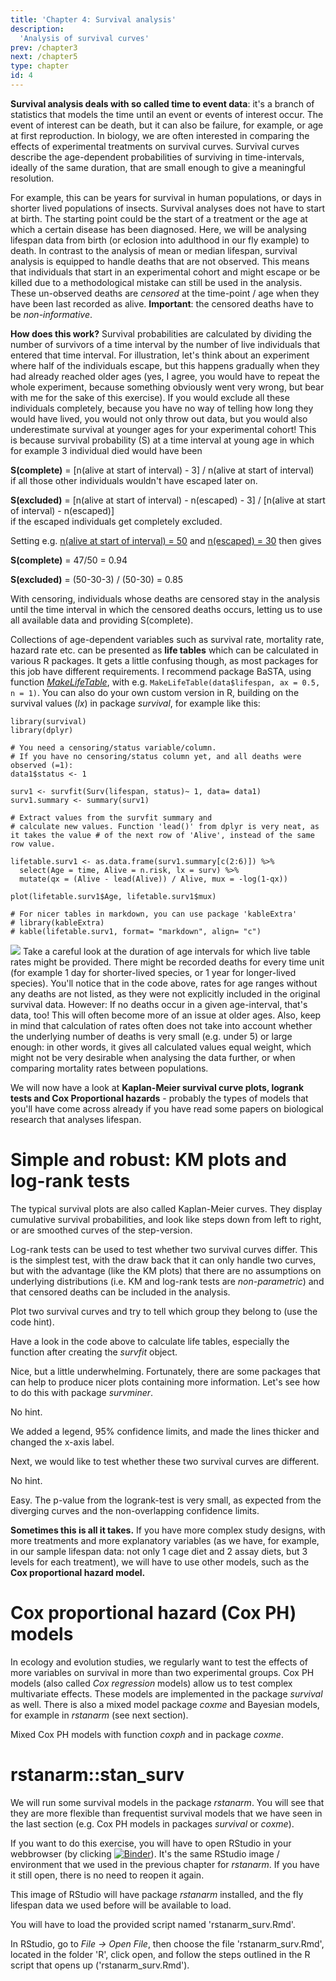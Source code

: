 ```yaml
---
title: 'Chapter 4: Survival analysis'
description:
  'Analysis of survival curves'
prev: /chapter3
next: /chapter5
type: chapter
id: 4
---
```


<exercise id="1" title="What is Survival analysis">

**Survival analysis deals with so called time to event data**: it's a branch of statistics that models the time until an event or events of interest occur. The event of interest can be death, but it can also be failure, for example, or age at first reproduction. In biology, we are often interested in comparing the effects of experimental treatments on survival curves. Survival curves describe the age-dependent probabilities of surviving in time-intervals, ideally of the same duration, that are small enough to give a meaningful resolution. 

For example, this can be years for survival in human populations, or days in shorter lived populations of insects. Survival analyses does not have to start at birth. The starting point could be the start of a treatment or the age at which a certain disease has been diagnosed. Here, we will be analysing lifespan data from birth (or eclosion into adulthood in our fly example) to death. In contrast to the analysis of mean or median lifespan, survival analysis is equipped to handle deaths that are not observed. This means that individuals that start in an experimental cohort and might escape or be killed due to a methodological mistake can still be used in the analysis. These un-observed deaths are *censored* at the time-point / age when they have been last recorded as alive. **Important**: the censored deaths have to be *non-informative*.

**How does this work?** Survival probabilities are calculated by dividing the number of survivors of a time interval by the number of live individuals that entered that time interval. For illustration, let's think about an experiment where half of the individuals escape, but this happens gradually when they had already reached older ages (yes, I agree, you would have to repeat the whole experiment, because something obviously went very wrong, but bear with me for the sake of this exercise). If you would exclude all these individuals completely, because you have no way of telling how long they would have lived, you would not only throw out data, but you would also underestimate survival at younger ages for your experimental cohort! This is because survival probability (S) at a time interval at young age in which for example 3 individual died would have been 

**S(complete)** = [n(alive at start of interval) - 3] / n(alive at start of interval)    
if all those other individuals wouldn't have escaped later on.

**S(excluded)** = [n(alive at start of interval) - n(escaped) - 3] / [n(alive at start of interval) - n(escaped)]    
if the escaped individuals get completely excluded.

Setting e.g. <u>n(alive at start of interval) = 50</u> and <u>n(escaped) = 30</u> then gives

**S(complete)** = 47/50 = 0.94

**S(excluded)** = (50-30-3) / (50-30) = 0.85

With censoring, individuals whose deaths are censored stay in the analysis until the time interval in which the censored deaths occurs, letting us to use all available data and providing S(complete).

Collections of age-dependent variables such as survival rate, mortality rate, hazard rate etc. can be presented as **life tables** which can be calculated in various R packages. It gets a little confusing though, as most packages for this job have different requirements. I recommend package BaSTA, using function [*MakeLifeTable*](https://rdrr.io/cran/BaSTA/man/MakeLifeTable.html), with e.g. ```MakeLifeTable(data$lifespan, ax = 0.5, n = 1)```. You can also do your own custom version in R, building on the survival values (*lx*) in package *survival*, for example like this:

```group1_4$status <- 1
library(survival)
library(dplyr)

# You need a censoring/status variable/column. 
# If you have no censoring/status column yet, and all deaths were observed (=1):
data1$status <- 1

surv1 <- survfit(Surv(lifespan, status)~ 1, data= data1)
surv1.summary <- summary(surv1)

# Extract values from the survfit summary and
# calculate new values. Function 'lead()' from dplyr is very neat, as it takes the value # of the next row of 'Alive', instead of the same row value.

lifetable.surv1 <- as.data.frame(surv1.summary[c(2:6)]) %>%
  select(Age = time, Alive = n.risk, lx = surv) %>% 
  mutate(qx = (Alive - lead(Alive)) / Alive, mux = -log(1-qx))
  
plot(lifetable.surv1$Age, lifetable.surv1$mux)

# For nicer tables in markdown, you can use package 'kableExtra'
# library(kableExtra)
# kable(lifetable.surv1, format= "markdown", align= "c")
```

![](https://github.com/zajitschek/lifespananalysis/blob/master/images/pushpin.svg?raw=true) Take a careful look at the duration of age intervals for which live table rates might be provided. There might be recorded deaths for every time unit (for example 1 day for shorter-lived species, or 1 year for longer-lived species). You'll notice that in the code above, rates for age ranges without any deaths are not listed, as they were not explicitly included in the original survival data. However: If no deaths occur in a given age-interval, that's data, too! This will often become more of an issue at older ages. Also, keep in mind that calculation of rates often does not take into account whether the underlying number of  deaths is very small (e.g. under 5) or large enough: in other words, it gives all calculated values equal weight, which might not be very desirable when analysing the data further, or when comparing mortality rates between populations.



We will now have  a look at **Kaplan-Meier survival curve plots, logrank tests and Cox Proportional hazards** - probably the types of models that you'll have come across already if you have read some papers on biological research that analyses lifespan.



</exercise>

<exercise id="2" title="Kaplan-Meier (KM) estimates">

# Simple and robust: KM plots and log-rank tests

The typical survival plots are also called Kaplan-Meier curves. They display cumulative survival probabilities, and look like steps down from left to right, or are smoothed curves of the step-version. 

Log-rank tests can be used to test whether two survival curves differ. This is the simplest test, with the draw back that it can only handle two curves, but with the advantage (like the KM plots) that there are no assumptions on underlying distributions (i.e. KM and log-rank tests are *non-parametric*) and that censored deaths can be included in the analysis. 

Plot two survival curves and try to tell which group they belong to (use the code hint).

<codeblock id="9">

Have a look in the code above to calculate life tables, especially the function after creating the *survfit* object.

</codeblock>

Nice, but a little underwhelming. Fortunately, there are some packages that can help to produce nicer plots containing more information. Let's see how to do this with package *survminer*.

<codeblock id="10">

No hint.

</codeblock>

We added a legend, 95% confidence limits, and made the lines thicker and changed the x-axis label.

Next, we would like to test whether these two survival curves are different. 

<codeblock id="11">

No hint.

</codeblock>

Easy. The p-value from the logrank-test is very small, as expected from the diverging curves and the non-overlapping confidence limits. 

**Sometimes this is all it takes.** If you have more complex study designs, with more treatments and more explanatory variables (as we have, for example, in our sample lifespan data: not only 1 cage diet and 2 assay diets, but 3 levels for each treatment), we will have to use other models, such as the **Cox proportional hazard model.**

</exercise>



<exercise id="2" title="Cox proportional hazards (Cox PH)">

# Cox proportional hazard (Cox PH) models

In ecology and evolution studies, we regularly want to test the effects of more variables on survival in more than two experimental groups. Cox PH models (also called *Cox regression* models) allow us to test complex multivariate effects. These models are implemented in the package *survival* as well. There is also a mixed model package *coxme* and Bayesian models, for example in *rstanarm* (see next section).

<codeblock id="12">
</codeblock>



Mixed Cox PH models with function *coxph* and in package *coxme*.

<codeblock id="13">
</codeblock>



</exercise>

<exercise id="3" title="Survival analysis as a Bayesian">

# rstanarm::stan_surv

We will run some survival models in the package *rstanarm*. You will see that they are more flexible than frequentist survival models that we have seen in the last section (e.g. Cox PH models in packages *survival* or *coxme*).

If you want to do this exercise, you will have to open RStudio in your webbrowser (by clicking  [![Binder](https://mybinder.org/badge_logo.svg)]( https://mybinder.org/v2/gh/zajitschek/RStudioLifespanBayesian/master?urlpath=rstudio )). It's the same RStudio image / environment that we used in the previous chapter for *rstanarm*. If you have it still open, there is no need to reopen it again. 

This image of RStudio will have package *rstanarm* installed, and the fly lifespan data we used before will be available to load.

You will have to load the provided script named 'rstanarm_surv.Rmd'.

In RStudio, go to *File -> Open File*, then choose the file 'rstanarm_surv.Rmd', located in the folder 'R', click open, and follow the steps outlined in the R script that opens up ('rstanarm_surv.Rmd').



</exercise>


